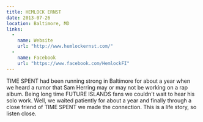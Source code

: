 ```yaml
---
title: HEMLOCK ERNST
date: 2013-07-26
location: Baltimore, MD
links:
  -
    name: Website
    url: "http://www.hemlockernst.com/"
  -
    name: Facebook
    url: "https://www.facebook.com/HemlockFI"
---
```


TIME SPENT had been running strong in Baltimore for about a year when we heard a rumor that Sam Herring may or may not be working on a rap album. Being long time FUTURE ISLANDS fans we couldn't wait to hear his solo work. Well, we waited patiently for about a year and finally through a close friend of TIME SPENT we made the connection. This is a life story, so listen close.
